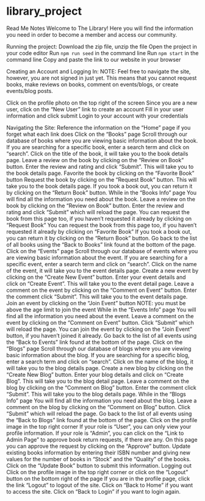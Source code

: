 # library_project
Read Me Notes
Welcome to The Library! Here you will find the information you need in order to become a member and access our community.

Running the project:
Download the zip file, unzip the file
Open the project in your code editor
Run `npm run seed` in the command line
Run `npm start` in the command line
Copy and paste the link to our website in your browser

Creating an Account and Logging In:
NOTE: Feel free to navigate the site, however, you are not signed in just yet. This means that you cannot request books, make reviews on books, comment on events/blogs, or create events/blog posts.

Click on the profile photo on the top right of the screen
Since you are a new user, click on the “New User” link to create an account
Fill in your user information and click submit
Login to your account with your credentials

Navigating the Site:
Reference the information on the “Home” page if you forget what each link does
Click on the “Books” page
Scroll through our database of books where you are viewing basic information about the book.
If you are searching for a specific book, enter a search term and click on “search”. Click on the title of the book, it will take you to the book details page.
Leave a review on the book by clicking on the “Review on Book” button. Enter the review and rating and click “Submit”. This will take you to the book details page.
Favorite the book by clicking on the “Favorite Book” button
Request the book by clicking on the “Request Book” button. This will take you to the book details page.
If you took a book out, you can return it by clicking on the “Return Book” button.
While in the “Books Info” page
You will find all the information you need about the book.
Leave a review on the book by clicking on the “Review on Book” button. Enter the review and rating and click “Submit” which will reload the page.
You can request the book from this page too, if you haven’t requested it already by clicking on “Request Book”
You can request the book from this page too, if you haven’t requested it already by clicking on “Favorite Book”
If you took a book out, you can return it by clicking on the “Return Book” button.
Go back to the list of all books using the “Back to Books” link found at the bottom of the page.
Click on the “Events” page
Scroll through our database of events where you are viewing basic information about the event.
If you are searching for a specific event, enter a search term and click on “search”. Click on the name of the event, it will take you to the event details page.
Create a new event by clicking on the “Create New Event” button. Enter your event details and click on “Create Event”. This will take you to the event detail page.
Leave a comment on the event by clicking on the “Comment on Event” button. Enter the comment click “Submit”. This will take you to the event details page.
Join an event by clicking on the “Join Event” button
		NOTE: you must be above the age limit to join the event
While in the “Events Info” page
You will find all the information you need about the event.
Leave a comment on the event by clicking on the “Comment on Event” button. Click “Submit” which will reload the page.
You can join the event by clicking on the “Join Event” button, if you haven’t joined it already.
Go back to the list of all events using the “Back to Events” link found at the bottom of the page.
Click on the “Blogs” page
Scroll through our database of blogs where you are viewing basic information about the blog.
If you are searching for a specific blog, enter a search term and click on “search”. Click on the name of the blog, it will take you to the blog details page.
Create a new blog by clicking on the “Create New Blog” button. Enter your blog details and click on “Create Blog”. This will take you to the blog detail page.
Leave a comment on the blog by clicking on the “Comment on Blog” button. Enter the comment click “Submit”. This will take you to the blog details page.
While in the “Blogs Info” page
You will find all the information you need about the blog.
Leave a comment on the blog by clicking on the “Comment on Blog” button. Click “Submit” which will reload the page.
Go back to the list of all events using the “Back to Blogs” link found at the bottom of the page.
Click on the profile image in the top right corner
If your role is “User”, you can only view your profile information.
If your role is “Admin”, you can click on the “Link to Admin Page” to approve book return requests, if there are any.
On this page you can approve the request by clicking on the “Approve” button.
Update existing books information by entering their ISBN number and giving new values for the number of books in “Stock” and the “Quality” of the books. Click on the “Update Book” button to submit this information.
Logging out
Click on the profile image in the top right corner or click on the “Logout” button on the bottom right of the page
If you are in the profile page, click the link “Logout” to logout of the site.
Click on “Back to Home” if you want to access the site.
Click on “Back to Login” if you want to login again.

